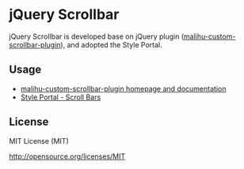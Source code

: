 jQuery Scrollbar
================================

jQuery Scrollbar is developed base on jQuery plugin ([malihu-custom-scrollbar-plugin](https://github.com/malihu/malihu-custom-scrollbar-plugin)), and adopted the Style Portal.

Usage 
-------------------------

* [malihu-custom-scrollbar-plugin homepage and documentation](http://manos.malihu.gr/jquery-custom-content-scroller/)
* [Style Portal - Scroll Bars](http://style-portal.tw.trendnet.org/#/styles/minimalism/latest/5d7725aa-ff52-4035-95d6-8220342da195)

License 
-------------------------

MIT License (MIT)

http://opensource.org/licenses/MIT
